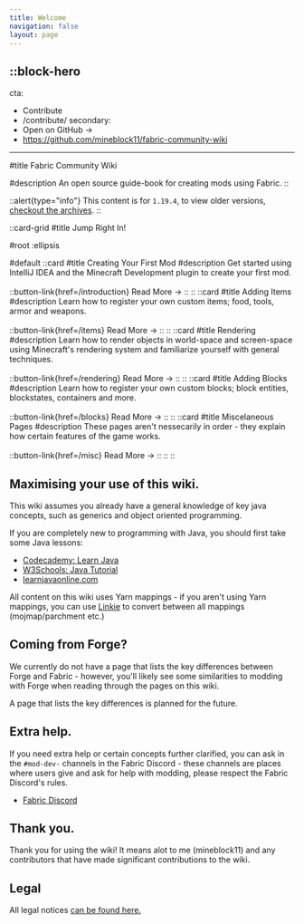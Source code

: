 ```yaml
---
title: Welcome
navigation: false
layout: page
---
```


::block-hero
---
cta:
  - Contribute
  - /contribute/
secondary:
  - Open on GitHub →
  - https://github.com/mineblock11/fabric-community-wiki
---

#title
Fabric Community Wiki

#description
An open source guide-book for creating mods using Fabric.
::

::alert{type="info"}
This content is for `1.19.4`, to view older versions, [checkout the archives](/archives).
::

::card-grid
#title
Jump Right In!

#root
:ellipsis

#default
  ::card
  #title
  Creating Your First Mod
  #description
  Get started using IntelliJ IDEA and the Minecraft Development plugin to create your first mod.<br><br>
  ::button-link{href=/introduction}
  Read More →
  ::
  ::
  ::card
  #title
  Adding Items
  #description
  Learn how to register your own custom items; food, tools, armor and weapons.<br><br>
  ::button-link{href=/items}
  Read More →
  ::
  ::
  ::card
  #title
  Rendering
  #description
  Learn how to render objects in world-space and screen-space using Minecraft's rendering system and familiarize yourself with general techniques.<br><br>
  ::button-link{href=/rendering}
  Read More →
  ::
  ::
  ::card
  #title
  Adding Blocks
  #description
  Learn how to register your own custom blocks; block entities, blockstates, containers and more.<br><br>
  ::button-link{href=/blocks}
  Read More →
  ::
  ::
  ::card
  #title
  Miscelaneous Pages
  #description
  These pages aren't nessecarily in order - they explain how certain features of the game works.<br><br>
  ::button-link{href=/misc}
  Read More →
  ::
  ::
::

## Maximising your use of this wiki.

This wiki assumes you already have a general knowledge of key java concepts, such as generics and object oriented programming.

If you are completely new to programming with Java, you should first take some Java lessons:

- [Codecademy: Learn Java](https://www.codecademy.com/learn/learn-java)
- [W3Schools: Java Tutorial](https://www.w3schools.com/java/)
- [learnjavaonline.com](https://www.learnjavaonline.org/)

All content on this wiki uses Yarn mappings - if you aren't using Yarn mappings, you can use [Linkie](https://linkie.shedaniel.me/mappings) to convert between all mappings (mojmap/parchment etc.)

## Coming from Forge?

We currently do not have a page that lists the key differences between Forge and Fabric - however, you'll likely see some similarities to modding with Forge when reading through the pages on this wiki.

A page that lists the key differences is planned for the future.

## Extra help.

If you need extra help or certain concepts further clarified, you can ask in the `#mod-dev-` channels in the Fabric Discord - these channels are places where users give and ask for help with modding, please respect the Fabric Discord's rules.

- [Fabric Discord](https://discord.gg/v6v4pMv)

## Thank you.

Thank you for using the wiki! It means alot to me (mineblock11) and any contributors that have made significant contributions to the wiki.

## Legal

All legal notices [can be found here.](/legal)